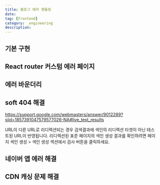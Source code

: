 ```yaml
---
title: 블로그 에러 핸들링
date:
tag: [Frontend]
category: _engineering
description:
---
```


## 기본 구현

## React router 커스텀 에러 페이지

## 에러 바운더리

## soft 404 해결

https://support.google.com/webmasters/answer/9012289?sjid=1857391047579577026-NA#live_test_results

URL이 다른 URL로 리디렉션되는 경우 검색결과에 색인의 리디렉션 타겟이 아닌 테스트된 URL이 반영됩니다. 리디렉션된 표준 페이지의 색인 생성 결과를 확인하려면 페이지 색인 생성 > 색인 생성 섹션에서 검사 버튼을 클릭하세요.

## 네이버 앱 에러 해결

## CDN 캐싱 문제 해결
